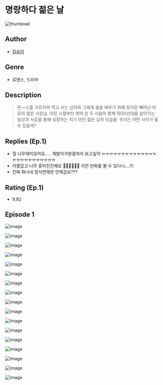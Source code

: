# 명랑하다 젊은 날
![thumbnail](https://image-comic.pstatic.net/user_contents_data/challenge_comic/2023/05/24/upload_7089281781437063521_480x623.jpeg)

## Author
- [킹숭이](https://comic.naver.com/artistTitle?id=366987)

## Genre
- 로맨스, 드라마

## Description
> 딴―스를 가르치며 먹고 사는 남자와 그에게 춤을 배우기 위해 찾아온 빼어난 미모의 젊은 사장님. 어린 시절부터 엮여 온 두 사람이 함께 1930년대를 살아가는 일상과 서로를 통해 성장하는 치기 어린 젊은 날의 모습들. 우리는 어떤 사이가 될 수 있을까?

## Replies (Ep.1)
- 헐 너무재미있어요..... 제발이거완결까지 보고싶어 ㅠㅠㅠㅠㅠㅠㅠㅠㅠㅠㅠㅠㅠㅠㅠㅠㅠㅠㅠㅠㅠㅠㅠㅠㅠ
- 아름답고 너무 흥미진진해요 🥹🥹🥹🥹🥹🥹 이런 만화를 볼 수 있다니….!!!
- 진짜 화나네 정식연재란 언제감요???

## Rating (Ep.1)
- 9.92

## Episode 1
![image](https://image-comic.pstatic.net/user_contents_data/challenge_comic/2023/05/24/366987/upload_7364900957507826486.jpeg)

![image](https://image-comic.pstatic.net/user_contents_data/challenge_comic/2023/05/24/366987/upload_7219607985582531632.jpeg)

![image](https://image-comic.pstatic.net/user_contents_data/challenge_comic/2023/05/24/366987/upload_3979323231184249911.jpeg)

![image](https://image-comic.pstatic.net/user_contents_data/challenge_comic/2023/05/24/366987/upload_7090463946190303794.jpeg)

![image](https://image-comic.pstatic.net/user_contents_data/challenge_comic/2023/05/24/366987/upload_3617346398252840501.jpeg)

![image](https://image-comic.pstatic.net/user_contents_data/challenge_comic/2023/05/24/366987/upload_3833461816662778416.jpeg)

![image](https://image-comic.pstatic.net/user_contents_data/challenge_comic/2023/05/24/366987/upload_7147271112017393254.jpeg)

![image](https://image-comic.pstatic.net/user_contents_data/challenge_comic/2023/05/24/366987/upload_3907264529044746851.jpeg)

![image](https://image-comic.pstatic.net/user_contents_data/challenge_comic/2023/05/24/366987/upload_3703196086465344099.jpeg)

![image](https://image-comic.pstatic.net/user_contents_data/challenge_comic/2023/05/24/366987/upload_3990809628000806200.jpeg)

![image](https://image-comic.pstatic.net/user_contents_data/challenge_comic/2023/05/24/366987/upload_7075547747318117427.jpeg)

![image](https://image-comic.pstatic.net/user_contents_data/challenge_comic/2023/05/24/366987/upload_7219327610922218548.jpeg)

![image](https://image-comic.pstatic.net/user_contents_data/challenge_comic/2023/05/24/366987/upload_7293069857798960950.jpeg)

![image](https://image-comic.pstatic.net/user_contents_data/challenge_comic/2023/05/24/366987/upload_3544956550561281587.jpeg)

![image](https://image-comic.pstatic.net/user_contents_data/challenge_comic/2023/05/24/366987/upload_3546637720178013495.jpeg)

![image](https://image-comic.pstatic.net/user_contents_data/challenge_comic/2023/05/24/366987/upload_3907211568507610676.jpeg)

![image](https://image-comic.pstatic.net/user_contents_data/challenge_comic/2023/05/24/366987/upload_7233171569565315636.jpeg)
